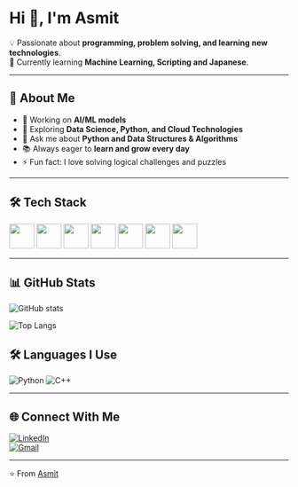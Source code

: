 # Hi 👋, I'm Asmit  

💡 Passionate about **programming, problem solving, and learning new technologies**.  
🚀 Currently learning **Machine Learning, Scripting and Japanese**.  

---

## 🌟 About Me  
- 🔭 Working on **AI/ML models**  
- 🌱 Exploring **Data Science, Python, and Cloud Technologies**  
- 💬 Ask me about **Python and Data Structures & Algorithms**  
- 📚 Always eager to **learn and grow every day**  
- ⚡ Fun fact: I love solving logical challenges and puzzles  

---

## 🛠️ Tech Stack  

<p>
  <!-- Python -->
  <img src="https://cdn.jsdelivr.net/gh/devicons/devicon/icons/python/python-original.svg" width="45" height="45"/>

  <!-- SQL (MySQL logo as SQL icon) -->
  <img src="https://cdn.jsdelivr.net/gh/devicons/devicon/icons/mysql/mysql-original.svg" width="45" height="45"/>

  <!-- Power BI (custom PNG since no devicon) -->
  <img src="https://img.icons8.com/color/48/power-bi.png" width="45" height="45"/>

  <!-- Excel -->
  <img src="https://img.icons8.com/color/48/microsoft-excel-2019.png" width="45" height="45"/>

  <!-- Statistics (custom icon) -->
  <img src="https://img.icons8.com/external-flat-juicy-fish/60/external-statistics-business-and-finance-flat-flat-juicy-fish.png" width="45" height="45"/>

  <!-- Machine Learning (custom AI icon) -->
  <img src="https://img.icons8.com/color/48/artificial-intelligence.png" width="45" height="45"/>

  <!-- Jupyter Notebook -->
  <img src="https://cdn.jsdelivr.net/gh/devicons/devicon/icons/jupyter/jupyter-original.svg" width="45" height="45"/>
</p>



---

## 📊 GitHub Stats  
![GitHub stats](https://github-readme-stats.vercel.app/api?username=asmit&show_icons=true&theme=radical)  

![Top Langs](https://github-readme-stats.vercel.app/api/top-langs/?username=asmit&layout=compact&theme=radical)  
## 🛠️ Languages I Use  
![Python](https://img.shields.io/badge/Code-Python-yellow)
![C++](https://img.shields.io/badge/Code-C++-blue)

---

## 🌐 Connect With Me  
[![LinkedIn](https://img.shields.io/badge/LinkedIn-blue?logo=linkedin)](www.linkedin.com/in/asmit-swarnakar-210a34267)  
[![Gmail](https://img.shields.io/badge/Email-red?logo=gmail)](mailto:asmitswarnakar76@gmail.com)  

---
⭐️ From [Asmit](https://github.com/Asmit0304)
